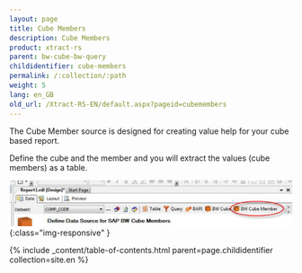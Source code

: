 ```yaml
---
layout: page
title: Cube Members
description: Cube Members
product: xtract-rs
parent: bw-cube-bw-query
childidentifier: cube-members
permalink: /:collection/:path
weight: 5
lang: en_GB
old_url: /Xtract-RS-EN/default.aspx?pageid=cubemembers
---
```


The Cube Member source is designed for creating value help for your cube based report.

Define the cube and the member and you will extract the values (cube members) as a table.

![CubeMembers](/img/content/CubeMembers.png){:class="img-responsive" }

{% include _content/table-of-contents.html parent=page.childidentifier collection=site.en %}